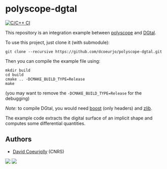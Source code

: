# polyscope-dgtal
[![C/C++ CI](https://github.com/dcoeurjo/polyscope-dgtal/actions/workflows/ccpp.yml/badge.svg)](https://github.com/dcoeurjo/polyscope-dgtal/actions/workflows/ccpp.yml)

This repository is an integration example between [polyscope](https://polyscope.run) and [DGtal](https://dgtal.org).

To use this project, just clone it (with submodule):

```
git clone --recursive https://github.com/dcoeurjo/polyscope-dgtal.git
```

Then you can compile the example file using:

```
mkdir build
cd build
cmake .. -DCMAKE_BUILD_TYPE=Release
make
```
(you may want to remove the  `-DCMAKE_BUILD_TYPE=Release` for the debugging)

*Note*: to compile DGtal, you would need [boost](boost.org) (only headers) and  [zlib](https://www.zlib.net).


The example code extracts the digital surface of an implicit shape and computes some differential quantities.


## Authors

* [David Coeurjolly](http://perso.liris.cnrs.fr/david.coeurjolly) (CNRS)


![](http://polyscope.run/media/teaser.svg) ![](https://dgtal.org/img/logoDGtal.svg)
